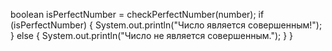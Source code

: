   boolean isPerfectNumber = checkPerfectNumber(number);
        if (isPerfectNumber) {
            System.out.println("Число является совершенным!");
        } else {
            System.out.println("Число не является совершенным.");
        }
    }
